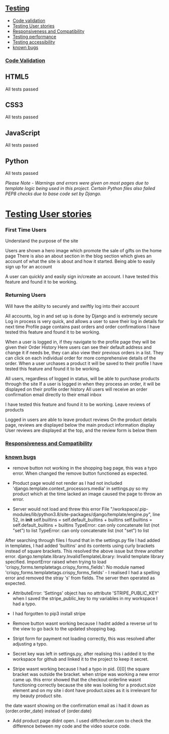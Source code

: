 ## [Testing](#testing)
  * [Code validation](#code-validation)
  * [Testing User stories](#testing-user-stories)
  * [Responsiveness and Compatibility](#responsiveness-and-compatibility)
  * [Testing performance](#testing-performance)
  * [Testing accessibility](#testing-accessibility)
  * [known bugs](#known-bugs)
### [Code Validation](#code-validation)

## HTML5
All tests passed

## CSS3
All tests passed

## JavaScript
All tests passed

## Python
All tests passed

*Please Note - Warnings and errors were given on most pages due to template logic being used in this project. Certain Python files also failed PEP8 checks due to base code set by Django.*
# [Testing User stories](#testing-user-stories)
### First Time Users
Understand the purpose of the site

Users are shown a hero image which promote the sale of gifts on the home page
There is also an about section in the blog section which gives an account of what the site is about and how it started.
Being able to easily sign up for an account

A user can quickly and easily sign in/create an account.
I have tested this feature and found it to be working.
### Returning Users
Will have the ability to securely and swiftly log into their account

All accounts, log in and set up is done by Django and is extremely secure
Log in process is very quick, and allows a user to save their log in details for next time
Profile page contains past orders and order confirmations
I have tested this feature and found it to be working.

When a user is logged in, if they navigate to the profile page they will be given their Order History
Here users can see their default address and change it if needs be, they can also view their previous orders in a list. They can click on each individual order for more comprehensive details of the order.
When a user urchases a product it will be saved to their profile
I have tested this feature and found it to be working.

All users, regardless of logged in status, will be able to purchase products through the site
If a user is logged in when they process an order, it will be displayed on their profile order history
All users will receive an order confirmation email directly to their email inbox

I have tested this feature and found it to be working.
Leave reviews of products

Logged in users are able to leave product reviews
On the product details page, reviews are displayed below the main product information display
User reviews are displayed at the top, and the review form is below them
### [Responsiveness and Compatibility](#responsiveness-and-compatibility)
### [known bugs](#known-bugs)
  * remove button not working in the shopping bag page, this was a typo error. When changed the remove button functioned as expected.

  * Product page would not render as I had not included 'django.template.context_processors.media' in settings.py so my product which at the time lacked an image caused the page to throw an error.

  * Server would not load and threw this error 
  File "/workspace/.pip-modules/lib/python3.8/site-packages/django/template/engine.py", line 52, in __init__
    self.builtins = self.default_builtins + builtins
    self.builtins = self.default_builtins + builtins
TypeError: can only concatenate list (not "set") to list
TypeError: can only concatenate list (not "set") to list

After searching through files I found that in the settings.py file I had added in templates, I had added 'builtins' and its contents using curly brackets instead of square brackets. This resolved the above issue but threw another error.
django.template.library.InvalidTemplateLibrary: Invalid template library specified. ImportError raised when trying to load 'crispy_forms.templatetags.crispy_forms_fields': No module named 'crispy_forms.templatetags.crispy_forms_fields' - I realised I had a spelling error and removed the stray 's' from fields. The server then operated as expected.

* AttributeError: 'Settings' object has no attribute 'STRIPE_PUBLIC_KEY' when I saved the stripe_public_key to my variables in my workspace I had a typo.
* I had forgotten to pip3 install stripe

* Remove button wasnt working because I hadnt added a reverse url to the view to go back to the updated shopping bag.

* Stript form for payment not loading correctly, this was resolved after adjusting a typo.

* Secret key was left in settings.py, after realising this i added it to the workspace for github and linked it to the project to keep it secret.

* Stripe wasnt working because I had a typo in pid. ()[0] the square bracket was outside the bracket.
when stripe was working a new error came up. this error showed that the checkout orderline wasnt functioning correctly because the site was looking for a product.size element and on my site i dont have product.sizes as it is irrelevant for my beauty product site.

the date wasnt showing on the confirmation email as i had it down as {order.order_date} instead of {order.date}

* Add product page didnt open. I used diffchecker.com to check the difference between my code and the video source code. 
